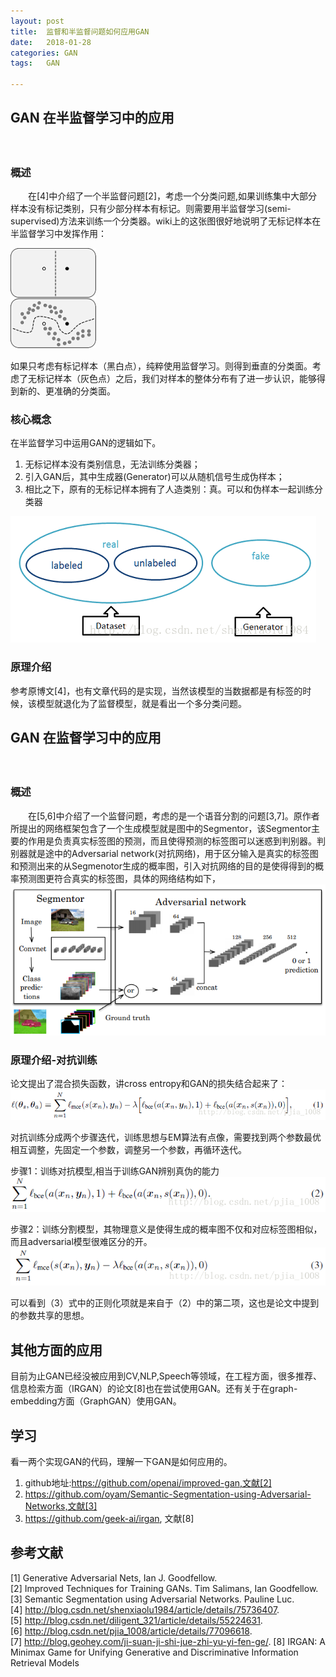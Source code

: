 ```yaml
---
layout:	post
title:	监督和半监督问题如何应用GAN
date:	2018-01-28
categories:	GAN
tags:	GAN

---  
```

## GAN 在半监督学习中的应用　
　
### 概述

　　在[4]中介绍了一个半监督问题[2]，考虑一个分类问题,如果训练集中大部分样本没有标记类别，只有少部分样本有标记。则需要用半监督学习(semi-supervised)方法来训练一个分类器。wiki上的这张图很好地说明了无标记样本在半监督学习中发挥作用：

<img src="/assets/images/gan1.png">　　

如果只考虑有标记样本（黑白点），纯粹使用监督学习。则得到垂直的分类面。考虑了无标记样本（灰色点）之后，我们对样本的整体分布有了进一步认识，能够得到新的、更准确的分类面。

### 核心概念

在半监督学习中运用GAN的逻辑如下。
1. 无标记样本没有类别信息，无法训练分类器；
2. 引入GAN后，其中生成器(Generator)可以从随机信号生成伪样本；
3. 相比之下，原有的无标记样本拥有了人造类别：真。可以和伪样本一起训练分类器
<img src="/assets/images/gan2.png">

### 原理介绍
参考原博文[4]，也有文章代码的是实现，当然该模型的当数据都是有标签的时候，该模型就退化为了监督模型，就是看出一个多分类问题。

## GAN 在监督学习中的应用　
　
### 概述

　　在[5,6]中介绍了一个监督问题，考虑的是一个语音分割的问题[3,7]。原作者所提出的网络框架包含了一个生成模型就是图中的Segmentor，该Segmentor主要的作用是负责真实标签图的预测，而且使得预测的标签图可以迷惑到判别器。判别器就是途中的Adversarial network(对抗网络)，用于区分输入是真实的标签图和预测出来的从Segmenotor生成的概率图，引入对抗网络的目的是使得得到的概率预测图更符合真实的标签图，具体的网络结构如下， 
<img src="/assets/images/gan3.png">

### 原理介绍-对抗训练
论文提出了混合损失函数，讲cross entropy和GAN的损失结合起来了：
<img src="/assets/images/ganF1.png">

对抗训练分成两个步骤迭代，训练思想与EM算法有点像，需要找到两个参数最优相互调整，先固定一个参数，调整另一个参数，再循环迭代。　　

步骤1：训练对抗模型,相当于训练GAN辨别真伪的能力
<img src="/assets/images/ganF2.png">

步骤2：训练分割模型，其物理意义是使得生成的概率图不仅和对应标签图相似，而且adversarial模型很难区分的开。
<img src="/assets/images/ganF3.png" >

可以看到（3）式中的正则化项就是来自于（2）中的第二项，这也是论文中提到的参数共享的思想。

## 其他方面的应用

目前为止GAN已经没被应用到CV,NLP,Speech等领域，在工程方面，很多推荐、信息检索方面（IRGAN）的论文[8]也在尝试使用GAN。还有关于在graph-embedding方面（GraphGAN）使用GAN。

## 学习
看一两个实现GAN的代码，理解一下GAN是如何应用的。
1. github地址:https://github.com/openai/improved-gan,文献[2]  
2. https://github.com/oyam/Semantic-Segmentation-using-Adversarial-Networks,文献[3]  
3. https://github.com/geek-ai/irgan, 文献[8]

## 参考文献
[1] Generative Adversarial Nets, Ian J. Goodfellow.  
[2] Improved Techniques for Training GANs. Tim Salimans, Ian Goodfellow.
[3] Semantic Segmentation using Adversarial Networks. Pauline Luc.  
[4] http://blog.csdn.net/shenxiaolu1984/article/details/75736407.  
[5] http://blog.csdn.net/diligent_321/article/details/55224631.  
[6] http://blog.csdn.net/pjia_1008/article/details/77096618.  
[7] http://blog.geohey.com/ji-suan-ji-shi-jue-zhi-yu-yi-fen-ge/.
[8] IRGAN: A Minimax Game for Unifying Generative and Discriminative Information Retrieval Models


